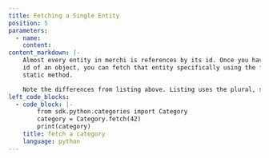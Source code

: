 ```yaml
---
title: Fetching a Single Entity
position: 5
parameters:
  - name:
    content:
content_markdown: |-
    Almost every entity in merchi is references by its id. Once you have the
    id of an object, you can fetch that entity specifically using the fetch
    static method.

    Note the differences from listing above. Listing uses the plural, snake_cased entity name and calls `fetch` with no arguments, where as fetching takes the CamelCased singular entity name and calls `fetch` on it with the `id` as its argument.
left_code_blocks:
  - code_block: |-
        from sdk.python.categories import Category
        category = Category.fetch(42)
        print(category)
    title: fetch a category
    language: python
---
```

